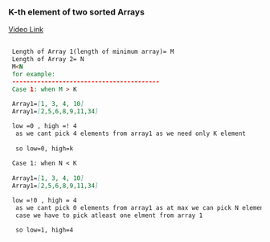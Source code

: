 ### __K-th element of two sorted Arrays__

[Video Link](https://www.youtube.com/watch?v=nv7F4PiLUzo)


```md
 
 Length of Array 1(length of minimum array)= M
 Length of Array 2= N
 M<N
 for example:
 -----------------------------------------
 Case 1: when M > K 
 
 Array1=[1, 3, 4, 10]
 Array1=[2,5,6,8,9,11,34]

 low =0 , high =! 4
  as we cant pick 4 elements from array1 as we need only K element
  
  so low=0, high=k
  
 Case 1: when N < K 
 
 Array1=[1, 3, 4, 10]
 Array1=[2,5,6,8,9,11,34]

 low =!0 , high = 4
  as we cant pick 0 elements from array1 as at max we can pick N elements from array 2, so in this
  case we have to pick atleast one elment from array 1
  
  so low=1, high=4
```

```cpp


```

